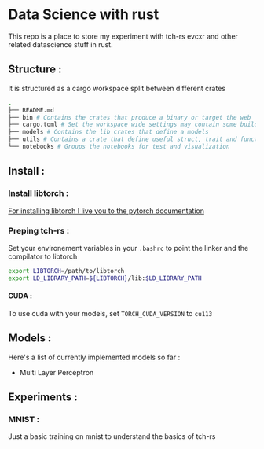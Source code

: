 # Data Science with rust  

This repo is a place to store my experiment with tch-rs evcxr and other related datascience stuff in rust.

## Structure : 

It is structured as a cargo workspace split between different crates

```sh
.
├── README.md
├── bin # Contains the crates that produce a binary or target the web  
├── cargo.toml # Set the workspace wide settings may contain some build scripts
├── models # Contains the lib crates that define a models
├── utils # Contains a crate that define useful struct, trait and functions 
└── notebooks # Groups the notebooks for test and visualization
```

## Install :

### Install libtorch :  

[For installing libtorch I live you to the pytorch documentation](https://pytorch.org/cppdocs/installing.html)

### Preping tch-rs :

Set your environement variables in your ``.bashrc`` to point the linker and the compilator to libtorch

```sh
export LIBTORCH=/path/to/libtorch
export LD_LIBRARY_PATH=${LIBTORCH}/lib:$LD_LIBRARY_PATH
```

#### CUDA :

To use cuda with your models, set ``TORCH_CUDA_VERSION`` to ``cu113``


## Models :

Here's a list of currently implemented models so far : 
- Multi Layer Perceptron 

## Experiments : 

### MNIST : 

Just a basic training on mnist to understand the basics of tch-rs